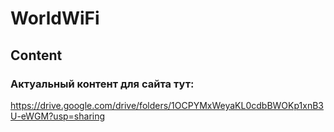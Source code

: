 # WorldWiFi
## Content

### Актуальный контент для сайта тут:

https://drive.google.com/drive/folders/1OCPYMxWeyaKL0cdbBWOKp1xnB3U-eWGM?usp=sharing